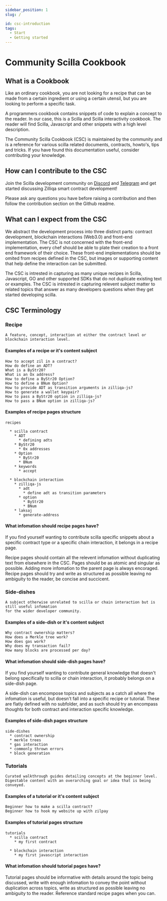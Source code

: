 ```yaml
---
sidebar_position: 1
slug: /

id: csc-introduction
tags:
  - Start
  - Getting started
---
```


# Community Scilla Cookbook

## What is a Cookbook

Like an ordinary cookbook, you are not looking for a recipe that can be made from a certain ingredient or using a certain utensil, but you are looking to perform a specific task.

A programmers cookbook contains snippets of code to explain a concept to the reader. In our case, this is a Scilla and Scilla interactivity cookbook. The reader will find Scilla, Javascript and other snippets with a high level description.

The Community Scilla Cookbook (CSC) is maintained by the community and is a reference for various scilla related documents, contracts, howto's, tips and tricks. If you have found this documentation useful, consider contributing your knowledge.

## How can I contribute to the CSC

Join the Scilla development community on [Discord](https://discord.gg/nKznfCaZxy) and [Telegram](https://t.me/ZilliqaDevs) and get started discussing Zilliqa smart contract development!

Please ask any questions you have before raising a contribution and then follow the contribution section on the Github readme.

## What can I expect from the CSC

We abstract the development process into three distinct parts: contract development, blockchain interactions (Web3.0) and front-end implementation. The CSC is not concerned with the front-end implementation, every chef should be able to plate their creation to a front end framework of their choice. These front-end implementations should be omited from recipes defined in the CSC, but images or supporting content that help define the interaction can be submitted.

The CSC is intrested in capturing as many unique recipes in Scilla, Javascript, GO and other supported SDKs that do not duplicate existing text or examples. The CSC is intrested in capturing relevent subject matter to related topics that answer as many developers questions when they get started developing scilla.

## CSC Terminology

### Recipe

```text
A feature, concept, interaction at either the contract level or blockchain interaction level.
```

#### Examples of a recipe or it's content subject

```text
How to accept zil in a contract?
How do define an ADT?
What is a ByStr20?
What is an Ox address?
How to define a ByStr20 Option?
How to define a BNum Option?
How to provide ADT as transition arguments in zilliqa-js?
How to generate a wallet keypair?
How to pass a ByStr20 option in zilliqa-js?
How to pass a BNum option in zilliqa-js?
```

#### Examples of recipe pages structure

```text
recipes

  * scilla contract
    * ADT
      * defining adts
    * ByStr20
      * 0x addresses
    * Option
      * ByStr20
      * BNum
    * keywords
      * accept

  * blockchain interaction
    * zilliqa-js
      * adt
        * define adt as transition parameters
      * option
        * ByStr20
        * BNum
    * laksaj
      * generate-address
```

#### What infomation should recipe pages have?

If you find yourself wanting to contribute scilla specific snippets about a specific contract type or a specific chain interaction, it belongs in a recipe page.

Recipe pages should contain all the relevent infomation without duplicating text from elsewhere in the CSC. Pages should be as atomic and singular as possible. Adding more infomation to the parent page is always encoraged. Recipe pages should try and write as structured as possible leaving no ambiguity to the reader, be concise and succicent.

### Side-dishes

```text
A subject otherwise unrelated to scilla or chain interaction but is still useful infomation
for the wider developer community.
```

#### Examples of a side-dish or it's content subject

```text
Why contract ownership matters?
How does a Merkle tree work?
How does gas work?
Why does my transaction fail?
How many blocks are processed per day?
```

#### What infomation should side-dish pages have?

If you find yourself wanting to contribute general knowledge that doesn't belong specifically to scilla or chain interaction, it probably belongs on a side-dish page.

A side-dish can encompose topics and subjects as a catch all where the infomation is useful, but doesn't fall into a specific recipe or tutorial. These are flatly defined with no subfolder, and as such should try an encompass thoughts for both contract and interaction specific knowledge.

#### Examples of side-dish pages structure

```text
side-dishes
  * contract ownership
  * merkle trees
  * gas interaction
  * commonly thrown errors
  * block generation
```

### Tutorials

```text
Curated walkthrough guides detailing concepts at the beginner level.
Digestable content with an overarching goal or idea that is being conveyed.
```

#### Examples of a tutorial or it's content subject

```text
Beginner how to make a scilla contract?
Beginner how to hook my website up with zilpay
```

#### Examples of tutorial pages structure

```text
tutorials
  * scilla contract
    * my first contract

  * blockchain interaction
    * my first javascript interaction
```

#### What infomation should tutorial pages have?

Tutorial pages should be informative with details around the topic being discussed, write with enough infomation to convey the point without duplication across topics, write as structured as possible leaving no ambiguity to the reader. Reference standard recipe pages when you can.
